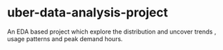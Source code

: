 # uber-data-analysis-project
An EDA based project which explore the distribution and  uncover trends , usage patterns  and peak demand hours.
